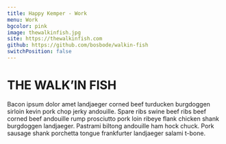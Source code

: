 ```yaml
---
title: Happy Kemper - Work
menu: Work
bgcolor: pink
image: thewalkinfish.jpg
site: https://thewalkinfish.com
github: https://github.com/bosbode/walkin-fish
switchPosition: false
---
```


# THE WALK’IN FISH

Bacon ipsum dolor amet landjaeger corned beef turducken burgdoggen sirloin kevin pork chop jerky andouille. Spare ribs swine beef ribs beef corned beef andouille rump prosciutto pork loin ribeye flank chicken shank burgdoggen landjaeger. Pastrami biltong andouille ham hock chuck. Pork sausage shank porchetta tongue frankfurter landjaeger salami t-bone.
